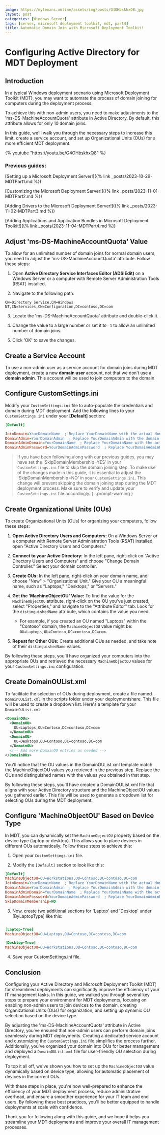 ```yaml
---
image: https://mylemans.online/assets/img/posts/G4OHbskhxQ8.jpg
layout: post
categories: [Windows Server]
tags: [server, microsoft deployment toolkit, mdt, part4]
title: Automatic Domain Join with Microsoft Deployment Toolkit!
---
```


# Configuring Active Directory for MDT Deployment

## Introduction

In a typical Windows deployment scenario using Microsoft Deployment Toolkit (MDT), you may want to automate the process of domain joining for computers during the deployment process. 

To achieve this with non-admin users, you need to make adjustments to the 'ms-DS-MachineAccountQuota' attribute in Active Directory. By default, this attribute allows for only 10 domain joins. 

In this guide, we'll walk you through the necessary steps to increase this limit, create a service account, and set up Organizational Units (OUs) for a more efficient MDT deployment.

{% youtube "https://youtu.be/G4OHbskhxQ8" %}

### Previous guides:

[Setting up a Microsoft Deployment Server!]({% link _posts/2023-10-29-MDTPart1.md %})

[Customizing the Microsoft Deployment Server!]({% link _posts/2023-11-01-MDTPart2.md %})

[Adding Drivers to the Microsoft Deployment Server!]({% link _posts/2023-11-02-MDTPart3.md %})

[Adding Applications and Application Bundles in Microsoft Deployment Toolkit!]({% link _posts/2023-11-04-MDTPart4.md %})


## Adjust 'ms-DS-MachineAccountQuota' Value

To allow for an unlimited number of domain joins for normal domain users, you need to adjust the 'ms-DS-MachineAccountQuota' attribute. Follow these steps:

1) Open **Active Directory Service Interfaces Editor (ADSIEdit)** on a Windows Server or a computer with Remote Server Administration Tools (RSAT) installed.

2) Navigate to the following path:

``` example
CN=Directory Service,CN=Windows 
NT,CN=Services,CN=Configuration,DC=contoso,DC=com
```

3) Locate the 'ms-DS-MachineAccountQuota' attribute and double-click it.

4) Change the value to a large number or set it to `-1` to allow an unlimited number of domain joins.

5) Click 'OK' to save the changes.


## Create a Service Account

To use a non-admin user as a service account for domain joins during MDT deployment, create a new **domain user** account, not that we don't use a **domain admin**. This account will be used to join computers to the domain. 

## Configure CustomSettings.ini

Modify your `CustomSettings.ini` file to auto-populate the credentials and domain during MDT deployment. Add the following lines to your `CustomSettings.ini` under your **[Default]** section:

```ini
[Default]

JoinDomain=YourDomainName  ; Replace YourDomainName with the actual domain name
DomainAdmin=YourDomainAdmin  ; Replace YourDomainAdmin with the domain admin username
DomainAdminDomain=YourDomainName  ; Replace YourDomainName with the actual domain name
DomainAdminPassword=YourDomainAdminPassword  ; Replace YourDomainAdminPassword with the domain admin password
```

>If you have been following along with our previous guides, you may have set the 'SkipDomainMembership=YES' in your `CustomSettings.ini` file to skip the domain joining step. To make use of the changes made in this guide, it is essential to adjust the 'SkipDomainMembership=NO' in your `CustomSettings.ini`. This change will prevent skipping the domain joining step during the MDT deployment process. Make sure to verify and update your `CustomSettings.ini` file accordingly.
{: .prompt-warning }


## Create Organizational Units (OUs)

To create Organizational Units (OUs) for organizing your computers, follow these steps:

1) **Open Active Directory Users and Computers:** On a Windows Server or a computer with Remote Server Administration Tools (RSAT) installed, open "Active Directory Users and Computers."

2) **Connect to your Active Directory:** In the left pane, right-click on "Active Directory Users and Computers" and choose "Change Domain Controller." Select your domain controller.

3) **Create OUs:** In the left pane, right-click on your domain name, and choose "New" > "Organizational Unit." Give your OU a meaningful name, such as "Laptops," "Desktops," or "Servers."

4) **Get the 'MachineObjectOU' Value:** To find the value for the `MachineObjectOU` attribute, right-click on the OU you've just created, select "Properties," and navigate to the "Attribute Editor" tab. Look for the `distinguishedName` attribute, which contains the value you need.

   - For example, if you created an OU named "Laptops" within the "Contoso" domain, the `MachineObjectOU` value might be: `OU=Laptops,OU=Contoso,DC=contoso,DC=com`.

5) **Repeat for Other OUs:** Create additional OUs as needed, and take note of their `distinguishedName` values.

By following these steps, you'll have organized your computers into the appropriate OUs and retrieved the necessary `MachineObjectOU` values for your `CustomSettings.ini` configuration.


## Create DomainOUList.xml

To facilitate the selection of OUs during deployment, create a file named `DomainOUList.xml` in the scripts folder under your deploymentshare. This file will be used to create a dropdown list. Here's a template for your `DomainOUList.xml`:

```xml
<DomainOUs>
  <DomainOU>
    OU=Laptops,OU=Contoso,DC=contoso,DC=com
  </DomainOU>
  <DomainOU>
    OU=Desktops,OU=Contoso,DC=contoso,DC=com
  </DomainOU>
  <!-- Add more DomainOU entries as needed -->
</DomainOUs>
```

You'll notice that the OU values in the DomainOUList.xml template match the MachineObjectOU values you retrieved in the previous step. Replace the OUs and distinguished names with the values you obtained in that step.

By following these steps, you'll have created a DomainOUList.xml file that aligns with your Active Directory structure and the MachineObjectOU values you gathered earlier. This file will be used to generate a dropdown list for selecting OUs during the MDT deployment.


## Configure 'MachineObjectOU' Based on Device Type

In MDT, you can dynamically set the `MachineObjectOU` property based on the device type (laptop or desktop). This allows you to place devices in different OUs automatically. Follow these steps to achieve this:

1) Open your `CustomSettings.ini` file.

2) Modify the `[Default]` section to look like this:

```ini
[Default]
MachineObjectOU=OU=Workstations,OU=Contoso,DC=contoso,DC=com
JoinDomain=YourDomainName  ; Replace YourDomainName with the actual domain name
DomainAdmin=YourDomainAdmin  ; Replace YourDomainAdmin with the domain admin username
DomainAdminDomain=YourDomainName  ; Replace YourDomainName with the actual domain name
DomainAdminPassword=YourDomainAdminPassword  ; Replace YourDomainAdminPassword with the domain admin password
SkipDomainMembership=NO
```

3) Now, create two additional sections for 'Laptop' and 'Desktop' under [ByLaptopType] like this:

```ini

[Laptop-True]
MachineObjectOU=OU=Laptops,OU=Contoso,DC=contoso,DC=com

[Desktop-True]
MachineObjectOU=OU=Workstations,OU=Contoso,DC=contoso,DC=com
```
4) Save your CustomSettings.ini file.

## Conclusion

Configuring your Active Directory and Microsoft Deployment Toolkit (MDT) for streamlined deployments can significantly improve the efficiency of your IT management tasks. In this guide, we walked you through several key steps to prepare your environment for MDT deployments, focusing on enabling non-admin users to join devices to the domain, creating Organizational Units (OUs) for organization, and setting up dynamic OU selection based on the device type.

By adjusting the 'ms-DS-MachineAccountQuota' attribute in Active Directory, you've ensured that non-admin users can perform domain joins seamlessly during MDT deployments. Creating a dedicated service account and customizing the `CustomSettings.ini` file simplifies the process further. Additionally, you've organized your domain into OUs for better management and deployed a `DomainOUList.xml` file for user-friendly OU selection during deployment.

To top it all off, we've shown you how to set up the `MachineObjectOU` value dynamically based on device type, allowing for automatic placement of devices in the correct OUs.

With these steps in place, you're now well-prepared to enhance the efficiency of your MDT deployment process, reduce administrative overhead, and ensure a smoother experience for your IT team and end users. By following these best practices, you'll be better equipped to handle deployments at scale with confidence.

Thank you for following along with this guide, and we hope it helps you streamline your MDT deployments and improve your overall IT management processes.

